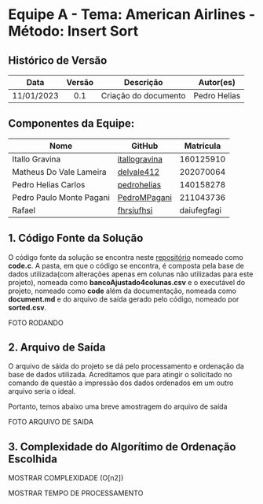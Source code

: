

# Equipe A - Tema: American Airlines - Método: Insert Sort


## Histórico de Versão


|    Data    | Versão |           Descrição           |            Autor(es)             |
| :--------: | :----: | :---------------------------: | :------------------------------: |
| 11/01/2023 |  0.1   |     Criação do documento      |           Pedro Helias           |


## Componentes da Equipe:
| Nome            | GitHub      | Matrícula |
|-----------------|-------------|-----------|
|  Itallo Gravina  | [itallogravina](https://github.com/itallogravina) | 160125910|
|Matheus Do Vale Lameira |[delvale412](https://github.com/delvale412)|202070064|
| Pedro Helias Carlos |[pedrohelias](https://github.com/pedrohelias) | 140158278 |
|  Pedro Paulo Monte Pagani  | [PedroMPagani](https://github.com/PedroMPagani) | 211043736 |
| Rafael | [fhrsiufhsi](fjrsofh) | daiufegfagi|


## 1. Código Fonte da Solução

O código fonte da solução se encontra neste <a href="https://github.com/pedrohelias/TP1-AmericanAirlines">repositório</a> nomeado como <b>code.c</b>. A pasta, em que o código se encontra, é composta pela base de dados utilizada(com alterações apenas em colunas não utilizadas para este projeto), nomeada como <b>bancoAjustado4colunas.csv</b> e o executável do projeto, nomeado como <b>code</b> além da documentação, nomeada como <b>document.md</b> e do arquivo de saída gerado pelo código, nomeado por <b>sorted.csv</b>. 

FOTO RODANDO

## 2. Arquivo de Saída

O arquivo de sáida do projeto se dá pelo processamento e ordenação da base de dados utilizada. Acreditamos que para atingir o solicitado no comando de questão a impressão dos dados ordenados em um outro arquivo seria o ideal. 

Portanto, temos abaixo uma breve amostragem do arquivo de saída

FOTO ARQUIVO DE SAIDA

## 3. Complexidade do Algorítimo de Ordenação Escolhida

MOSTRAR COMPLEXIDADE (O[n2])

MOSTRAR TEMPO DE PROCESSAMENTO